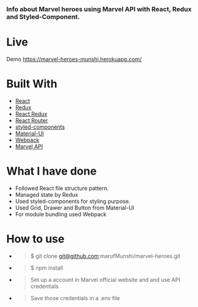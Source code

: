 
### Info about Marvel heroes using Marvel API with React, Redux and Styled-Component.

# Live
Demo https://marvel-heroes-munshi.herokuapp.com/
# Built With

* [React](https://reactjs.org/)
* [Redux](https://redux.js.org/)
* [React Redux](https://github.com/reduxjs/react-redux)
* [React Router](https://github.com/ReactTraining/react-router)
* [styled-components](https://www.styled-components.com/)
* [Material-UI](https://material-ui.com/)
* [Webpack](https://webpack.js.org/)
* [Marvel API](https://developer.marvel.com/)

# What I have done

* Followed React file structure pattern.
* Managed state by Redux
* Used styled-components for styling purpose.
* Used Grid, Drawer and Button from Material-UI
* For module bundling used Webpack

# How to use
* >$ git clone git@github.com:marufMunshi/marvel-heroes.git

* > $ npm install

* > Set up a account in Marvel official website and and use API credentials

* > Save those credentials in a .env file


